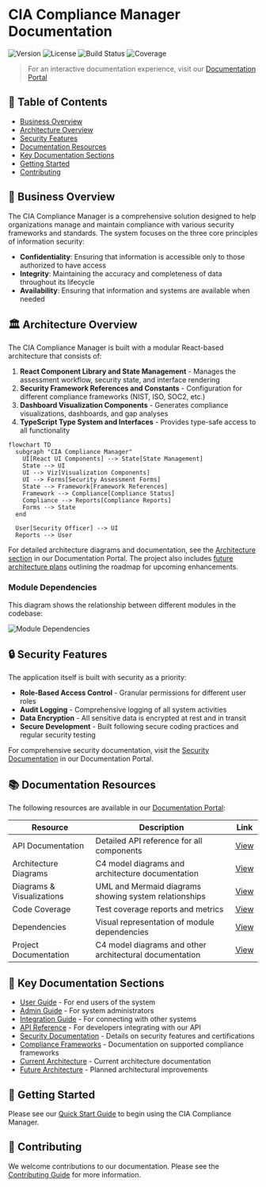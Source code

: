 # CIA Compliance Manager Documentation

![Version](https://img.shields.io/badge/version-1.0.0-blue.svg)
![License](https://img.shields.io/badge/license-MIT-green.svg)
![Build Status](https://img.shields.io/badge/build-passing-brightgreen.svg)
![Coverage](https://img.shields.io/badge/coverage-85%25-yellow.svg)

> For an interactive documentation experience, visit our [Documentation Portal](https://hack23.github.io/cia-compliance-manager/documentation.html)

## 📑 Table of Contents

- [Business Overview](#business-overview)
- [Architecture Overview](#architecture-overview)
- [Security Features](#security-features)
- [Documentation Resources](#documentation-resources)
- [Key Documentation Sections](#key-documentation-sections)
- [Getting Started](#getting-started)
- [Contributing](#contributing)

## 🏢 Business Overview

The CIA Compliance Manager is a comprehensive solution designed to help organizations manage and maintain compliance with various security frameworks and standards. The system focuses on the three core principles of information security:

- **Confidentiality**: Ensuring that information is accessible only to those authorized to have access
- **Integrity**: Maintaining the accuracy and completeness of data throughout its lifecycle
- **Availability**: Ensuring that information and systems are available when needed

## 🏛️ Architecture Overview

The CIA Compliance Manager is built with a modular React-based architecture that consists of:

1. **React Component Library and State Management** - Manages the assessment workflow, security state, and interface rendering
2. **Security Framework References and Constants** - Configuration for different compliance frameworks (NIST, ISO, SOC2, etc.)
3. **Dashboard Visualization Components** - Generates compliance visualizations, dashboards, and gap analyses
4. **TypeScript Type System and Interfaces** - Provides type-safe access to all functionality

```mermaid
flowchart TD
  subgraph "CIA Compliance Manager"
    UI[React UI Components] --> State[State Management]
    State --> UI
    UI --> Viz[Visualization Components]
    UI --> Forms[Security Assessment Forms]
    State --> Framework[Framework References]
    Framework --> Compliance[Compliance Status]
    Compliance --> Reports[Compliance Reports]
    Forms --> State
  end

  User[Security Officer] --> UI
  Reports --> User
```

For detailed architecture diagrams and documentation, see the [Architecture section](https://hack23.github.io/cia-compliance-manager/documentation.html#architecture) in our Documentation Portal. The project also includes [future architecture plans](https://github.com/Hack23/cia-compliance-manager/blob/main/docs/architecture/FUTURE_ARCHITECTURE.md) outlining the roadmap for upcoming enhancements.

### Module Dependencies

This diagram shows the relationship between different modules in the codebase:

![Module Dependencies](https://hack23.github.io/cia-compliance-manager/dependencies/module-dependencies.svg)

## 🔒 Security Features

The application itself is built with security as a priority:

- **Role-Based Access Control** - Granular permissions for different user roles
- **Audit Logging** - Comprehensive logging of all system activities
- **Data Encryption** - All sensitive data is encrypted at rest and in transit
- **Secure Development** - Built following secure coding practices and regular security testing

For comprehensive security documentation, visit the [Security Documentation](https://hack23.github.io/cia-compliance-manager/documentation.html#security) in our Documentation Portal.

## 📚 Documentation Resources

The following resources are available in our [Documentation Portal](https://hack23.github.io/cia-compliance-manager/documentation.html):

| Resource                  | Description                                             | Link                                                                                                 |
| ------------------------- | ------------------------------------------------------- | ---------------------------------------------------------------------------------------------------- |
| API Documentation         | Detailed API reference for all components               | [View](https://hack23.github.io/cia-compliance-manager/api)                                          |
| Architecture Diagrams     | C4 model diagrams and architecture documentation        | [View](https://hack23.github.io/cia-compliance-manager/architecture)                                 |
| Diagrams & Visualizations | UML and Mermaid diagrams showing system relationships   | [View](https://hack23.github.io/cia-compliance-manager/diagrams)                                     |
| Code Coverage             | Test coverage reports and metrics                       | [View](https://hack23.github.io/cia-compliance-manager/coverage)                                     |
| Dependencies              | Visual representation of module dependencies            | [View](https://hack23.github.io/cia-compliance-manager/dependencies/module-dependencies.svg)         |
| Project Documentation     | C4 model diagrams and other architectural documentation | [View](https://github.com/Hack23/cia-compliance-manager/blob/main/docs/architecture/ARCHITECTURE.md) |

## 📝 Key Documentation Sections

- [User Guide](https://github.com/Hack23/cia-compliance-manager/blob/main/docs/user-guide/README.md) - For end users of the system
- [Admin Guide](https://github.com/Hack23/cia-compliance-manager/blob/main/docs/admin-guide/README.md) - For system administrators
- [Integration Guide](https://github.com/Hack23/cia-compliance-manager/blob/main/docs/integration/README.md) - For connecting with other systems
- [API Reference](https://github.com/Hack23/cia-compliance-manager/blob/main/docs/api/README.md) - For developers integrating with our API
- [Security Documentation](https://github.com/Hack23/cia-compliance-manager/blob/main/docs/security/README.md) - Details on security features and certifications
- [Compliance Frameworks](https://github.com/Hack23/cia-compliance-manager/blob/main/docs/frameworks/README.md) - Documentation on supported compliance frameworks
- [Current Architecture](https://github.com/Hack23/cia-compliance-manager/blob/main/docs/architecture/ARCHITECTURE.md) - Current architecture documentation
- [Future Architecture](https://github.com/Hack23/cia-compliance-manager/blob/main/docs/architecture/FUTURE_ARCHITECTURE.md) - Planned architectural improvements

## 🚀 Getting Started

Please see our [Quick Start Guide](https://github.com/Hack23/cia-compliance-manager/blob/main/docs/getting-started.md) to begin using the CIA Compliance Manager.

## 👥 Contributing

We welcome contributions to our documentation. Please see the [Contributing Guide](https://github.com/Hack23/cia-compliance-manager/blob/main/docs/CONTRIBUTING.md) for more information.
